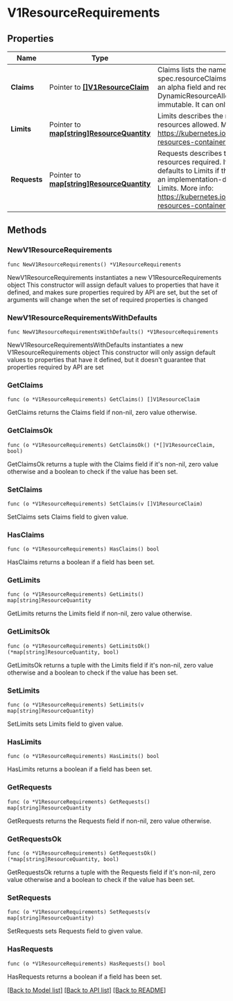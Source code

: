 # V1ResourceRequirements

## Properties

Name | Type | Description | Notes
------------ | ------------- | ------------- | -------------
**Claims** | Pointer to [**[]V1ResourceClaim**](V1ResourceClaim.md) | Claims lists the names of resources, defined in spec.resourceClaims, that are used by this container.  This is an alpha field and requires enabling the DynamicResourceAllocation feature gate.  This field is immutable. It can only be set for containers. | [optional] 
**Limits** | Pointer to [**map[string]ResourceQuantity**](ResourceQuantity.md) | Limits describes the maximum amount of compute resources allowed. More info: https://kubernetes.io/docs/concepts/configuration/manage-resources-containers/ | [optional] 
**Requests** | Pointer to [**map[string]ResourceQuantity**](ResourceQuantity.md) | Requests describes the minimum amount of compute resources required. If Requests is omitted for a container, it defaults to Limits if that is explicitly specified, otherwise to an implementation-defined value. Requests cannot exceed Limits. More info: https://kubernetes.io/docs/concepts/configuration/manage-resources-containers/ | [optional] 

## Methods

### NewV1ResourceRequirements

`func NewV1ResourceRequirements() *V1ResourceRequirements`

NewV1ResourceRequirements instantiates a new V1ResourceRequirements object
This constructor will assign default values to properties that have it defined,
and makes sure properties required by API are set, but the set of arguments
will change when the set of required properties is changed

### NewV1ResourceRequirementsWithDefaults

`func NewV1ResourceRequirementsWithDefaults() *V1ResourceRequirements`

NewV1ResourceRequirementsWithDefaults instantiates a new V1ResourceRequirements object
This constructor will only assign default values to properties that have it defined,
but it doesn't guarantee that properties required by API are set

### GetClaims

`func (o *V1ResourceRequirements) GetClaims() []V1ResourceClaim`

GetClaims returns the Claims field if non-nil, zero value otherwise.

### GetClaimsOk

`func (o *V1ResourceRequirements) GetClaimsOk() (*[]V1ResourceClaim, bool)`

GetClaimsOk returns a tuple with the Claims field if it's non-nil, zero value otherwise
and a boolean to check if the value has been set.

### SetClaims

`func (o *V1ResourceRequirements) SetClaims(v []V1ResourceClaim)`

SetClaims sets Claims field to given value.

### HasClaims

`func (o *V1ResourceRequirements) HasClaims() bool`

HasClaims returns a boolean if a field has been set.

### GetLimits

`func (o *V1ResourceRequirements) GetLimits() map[string]ResourceQuantity`

GetLimits returns the Limits field if non-nil, zero value otherwise.

### GetLimitsOk

`func (o *V1ResourceRequirements) GetLimitsOk() (*map[string]ResourceQuantity, bool)`

GetLimitsOk returns a tuple with the Limits field if it's non-nil, zero value otherwise
and a boolean to check if the value has been set.

### SetLimits

`func (o *V1ResourceRequirements) SetLimits(v map[string]ResourceQuantity)`

SetLimits sets Limits field to given value.

### HasLimits

`func (o *V1ResourceRequirements) HasLimits() bool`

HasLimits returns a boolean if a field has been set.

### GetRequests

`func (o *V1ResourceRequirements) GetRequests() map[string]ResourceQuantity`

GetRequests returns the Requests field if non-nil, zero value otherwise.

### GetRequestsOk

`func (o *V1ResourceRequirements) GetRequestsOk() (*map[string]ResourceQuantity, bool)`

GetRequestsOk returns a tuple with the Requests field if it's non-nil, zero value otherwise
and a boolean to check if the value has been set.

### SetRequests

`func (o *V1ResourceRequirements) SetRequests(v map[string]ResourceQuantity)`

SetRequests sets Requests field to given value.

### HasRequests

`func (o *V1ResourceRequirements) HasRequests() bool`

HasRequests returns a boolean if a field has been set.


[[Back to Model list]](../README.md#documentation-for-models) [[Back to API list]](../README.md#documentation-for-api-endpoints) [[Back to README]](../README.md)


